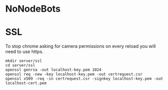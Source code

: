 # NoNodeBots



# SSL 

To stop chrome asking for camera permissions on every reload you will need to use https. 
```
mkdir server/ssl
cd server/ssl
openssl genrsa -out localhost-key.pem 1024 
openssl req -new -key localhost-key.pem -out certrequest.csr
openssl x509 -req -in certrequest.csr -signkey localhost-key.pem -out localhost-cert.pem
```